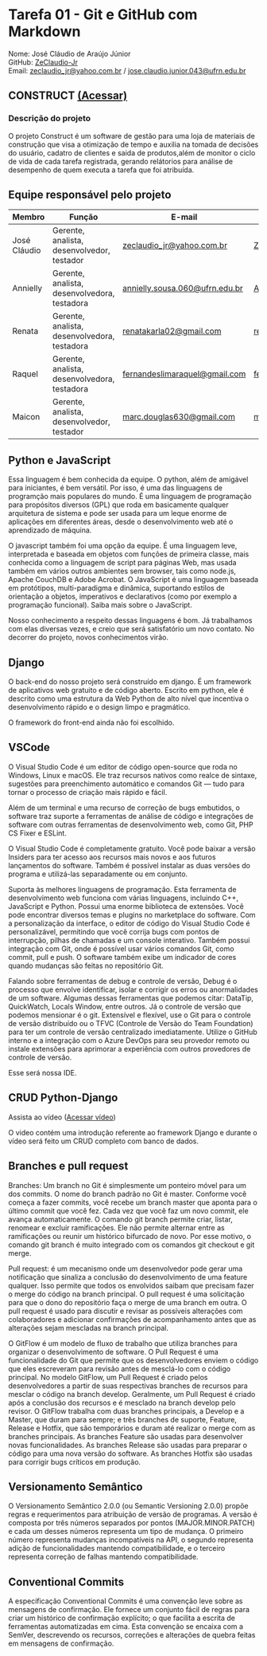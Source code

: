 # Tarefa 01 - Git e GitHub com Markdown 
Nome: José Cláudio de Araújo Júnior  
GitHub: [ZeClaudio-Jr](https://github.com/ZeClaudio-Jr)  
Email: zeclaudio_jr@yahoo.com.br / jose.claudio.junior.043@ufrn.edu.br

## CONSTRUCT [(Acessar)](https://github.com/renatak12/construct)

### Descrição do projeto

O projeto Construct é um software de gestão para uma loja de materiais de construção que visa a otimização de tempo e auxilia na tomada de decisões do usuário, cadatro de clientes e saida de produtos,além de monitor o ciclo de vida de cada tarefa registrada, gerando relátorios para análise de desempenho de quem executa a tarefa que foi atribuída.  

## Equipe responsável pelo projeto  

| Membro| Função | E-mail | GitHub |  
| -------------------- | ------------------------------------------- | -------------------------------------------- | ----------------------------------- |  
| José Cláudio | Gerente, analista, desenvolvedor, testador | zeclaudio_jr@yahoo.com.br | [ZeClaudio-Jr](https://github.com/ZeClaudio-Jr) |
Annielly | Gerente, analista, desenvolvedora, testadora | annielly.sousa.060@ufrn.edu.br | [Anniellyfs](https://github.com/Anniellyfs) |  
| Renata | Gerente, analista, desenvolvedora, testadora | renatakarla02@gmail.com | [renatak12](https://github.com/renatak12) |  
Raquel | Gerente, analista, desenvolvedora, testadora | fernandeslimaraquel@gmail.com | [fernandesraquel](https://github.com/fernandesraquel) |  
| Maicon | Gerente, analista, desenvolvedor, testador | marc.douglas630@gmail.com | [mdouglas630](https://github.com/mdouglas630) |   

## Python e JavaScript

Essa linguagem é bem conhecida da equipe. O python, além de amigável para iniciantes, é bem versátil. Por isso, é uma das linguagens de programção mais populares do mundo. É uma linguagem de programação para propósitos diversos (GPL) que roda em basicamente qualquer arquitetura de sistema e pode ser usada para um leque enorme de aplicações em diferentes áreas, desde o desenvolvimento web até o aprendizado de máquina.

O javascript também foi uma opção da equipe. É uma linguagem leve, interpretada e baseada em objetos com funções de primeira classe, mais conhecida como a linguagem de script para páginas Web, mas usada também em vários outros ambientes sem browser, tais como node.js, Apache CouchDB e Adobe Acrobat. O JavaScript é uma linguagem baseada em protótipos, multi-paradigma e dinâmica, suportando estilos de orientação a objetos, imperativos e declarativos (como por exemplo a programação funcional). Saiba mais sobre o JavaScript.

Nosso conhecimento a respeito dessas linguagens é bom. Já trabalhamos com elas diversas vezes, e creio que será satisfatório um novo contato. No decorrer do projeto, novos conhecimentos virão.

## Django

O back-end do nosso projeto será construído em django. É um framework de aplicativos web gratuito e de código aberto. Escrito em python, ele é descrito como uma estrutura da Web Python de alto nível que incentiva o desenvolvimento rápido e o design limpo e pragmático.

O framework do front-end ainda não foi escolhido.

## VSCode

O Visual Studio Code é um editor de código open-source que roda no Windows, Linux e macOS. Ele traz recursos nativos como realce de sintaxe, sugestões para preenchimento automático e comandos Git — tudo para tornar o processo de criação mais rápido e fácil.

Além de um terminal e uma recurso de correção de bugs embutidos, o software traz suporte a ferramentas de análise de código e integrações de software com outras ferramentas de desenvolvimento web, como Git, PHP CS Fixer e ESLint.

O Visual Studio Code é completamente gratuito. Você pode baixar a versão Insiders para ter acesso aos recursos mais novos e aos futuros lançamentos do software. Também é possível instalar as duas versões do programa e utilizá-las separadamente ou em conjunto.

Suporta às melhores linguagens de programação. Esta ferramenta de desenvolvimento web funciona com várias linguagens, incluindo C++, JavaScript e Python. Possui uma enorme biblioteca de extensões. Você pode encontrar diversos temas e plugins no marketplace do software. Com a personalização da interface, o editor de código do Visual Studio Code é personalizável, permitindo que você corrija bugs com pontos de interrupção, pilhas de chamadas e um console interativo. Também possui integração com Git, onde é possível usar vários comandos Git, como commit, pull e push. O software também exibe um indicador de cores quando mudanças são feitas no repositório Git.

Falando sobre ferramentas de debug e controle de versão, Debug é o processo que envolve identificar, isolar e corrigir os erros ou anormalidades de um software. Algumas dessas ferramentas que podemos citar: DataTip, QuickWatch, Locals Window, entre outros. Já o controle de versão que podemos mensionar é o git. Extensível e flexível, use o Git para o controle de versão distribuído ou o TFVC (Controle de Versão do Team Foundation) para ter um controle de versão centralizado imediatamente. Utilize o GitHub interno e a integração com o Azure DevOps para seu provedor remoto ou instale extensões para aprimorar a experiência com outros provedores de controle de versão.

Esse será nossa IDE.

## CRUD Python-Django

Assista ao vídeo ([Acessar vídeo](https://www.youtube.com/watch?v=GGBzMpIAgz4))

O video contém uma introdução referente ao framework Django e durante o vídeo será feito um CRUD completo com banco de dados.

## Branches e pull request

Branches: Um branch no Git é simplesmente um ponteiro móvel para um dos commits. O nome do branch padrão no Git é master. Conforme você começa a fazer commits, você recebe um branch master que aponta para o último commit que você fez. Cada vez que você faz um novo commit, ele avança automaticamente. O comando git branch permite criar, listar, renomear e excluir ramificações. Ele não permite alternar entre as ramificações ou reunir um histórico bifurcado de novo. Por esse motivo, o comando git branch é muito integrado com os comandos git checkout e git merge.

Pull request: é um mecanismo onde um desenvolvedor pode gerar uma notificação que sinaliza a conclusão do desenvolvimento de uma feature qualquer. Isso permite que todos os envolvidos saibam que precisam fazer o merge do código na branch principal. O pull request é uma solicitação para que o dono do repositório faça o merge de uma branch em outra. O pull request é usado para discutir e revisar as possíveis alterações com colaboradores e adicionar confirmações de acompanhamento antes que as alterações sejam mescladas na branch principal.

O GitFlow é um modelo de fluxo de trabalho que utiliza branches para organizar o desenvolvimento de software. O Pull Request é uma funcionalidade do Git que permite que os desenvolvedores enviem o código que eles escreveram para revisão antes de mesclá-lo com o código principal. No modelo GitFlow, um Pull Request é criado pelos desenvolvedores a partir de suas respectivas branches de recursos para mesclar o código na branch develop. Geralmente, um Pull Request é criado após a conclusão dos recursos e é mesclado na branch develop pelo revisor. O GitFlow trabalha com duas branches principais, a Develop e a Master, que duram para sempre; e três branches de suporte, Feature, Release e Hotfix, que são temporários e duram até realizar o merge com as branches principais. As branches Feature são usadas para desenvolver novas funcionalidades. As branches Release são usadas para preparar o código para uma nova versão do software. As branches Hotfix são usadas para corrigir bugs críticos em produção.

## Versionamento Semântico

O Versionamento Semântico 2.0.0 (ou Semantic Versioning 2.0.0) propõe regras e requerimentos para atribuição de versão de programas. A versão é composta por três números separados por pontos (MAJOR.MINOR.PATCH) e cada um desses números representa um tipo de mudança. O primeiro número representa mudanças incompatíveis na API, o segundo representa adição de funcionalidades mantendo compatibilidade, e o terceiro representa correção de falhas mantendo compatibilidade.

## Conventional Commits

A especificação Conventional Commits é uma convenção leve sobre as mensagens de confirmação. Ele fornece um conjunto fácil de regras para criar um histórico de confirmação explícito; o que facilita a escrita de ferramentas automatizadas em cima. Esta convenção se encaixa com a SemVer, descrevendo os recursos, correções e alterações de quebra feitas em mensagens de confirmação.
